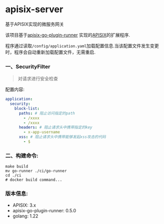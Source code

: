 # apisix-server

基于APISIX实现的微服务网关

该项目基于[apisix-go-plugin-runner](https://github.com/apache/apisix-go-plugin-runner)
实现的[APISIX](https://apisix.apache.org/)的扩展程序.

程序通过读取`/config/application.yaml`加载配置信息.当该配置文件发生变更时，程序会自动重新加载配置文件，无需重启.

### 一、SecurityFilter

> 对请求进行安全检查

配置内容:
```yaml
application:
  security:
    block-list:
      paths: # 阻止访问指定的path
        - /xxxx
        - /xxxx
      headers: # 阻止请求头中携带指定的key
        - x-app-username
      xss: # 阻止请求头中携带能够发起xss攻击的代码
        - $
```

### 二、构建命令:
```shell
make build
mv go-runner ./ci/go-runner
cd ./ci
# docker build command...
```

### 版本信息:

- APISIX: 3.x
- apisix-go-plugin-runner: 0.5.0
- golang: 1.22